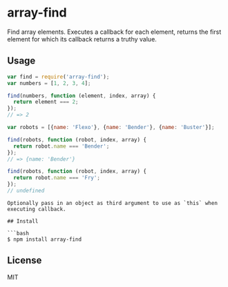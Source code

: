 # array-find
Find array elements. Executes a callback for each element, returns the first element for which its callback returns a truthy value.

## Usage

```javascript
var find = require('array-find');
var numbers = [1, 2, 3, 4];

find(numbers, function (element, index, array) {
  return element === 2;
});
// => 2

var robots = [{name: 'Flexo'}, {name: 'Bender'}, {name: 'Buster'}];

find(robots, function (robot, index, array) {
  return robot.name === 'Bender';
});
// => {name: 'Bender'}

find(robots, function (robot, index, array) {
  return robot.name === 'Fry';
});
// undefined
```

```
Optionally pass in an object as third argument to use as `this` when executing callback.

## Install

```bash
$ npm install array-find
```

## License
MIT
